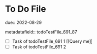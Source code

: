 # To Do File

due:: 2022-08-29

metadatafield:: todoTestFile_691\_87

- [ ] Task of todoTestFile_691 1 [[Query me]]
- [ ] Task of todoTestFile_691 2

